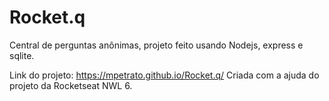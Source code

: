 # Rocket.q
Central de perguntas anônimas, projeto feito usando Nodejs, express e sqlite.

Link do projeto: https://mpetrato.github.io/Rocket.q/ Criada com a ajuda do projeto da Rocketseat NWL 6.
